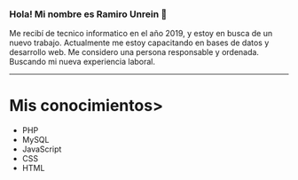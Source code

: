 ### Hola! Mi nombre es Ramiro Unrein 👋
Me recibí de tecnico informatico en el año 2019, y estoy en busca de
un nuevo trabajo. Actualmente me estoy capacitando en bases de
datos y desarrollo web. Me considero una persona responsable y
ordenada. Buscando mi nueva experiencia laboral.
<hr>
<div> 
  <h1>Mis conocimientos></h1>
  <ul>
    <li>PHP</li>
    <li>MySQL</li>
    <li>JavaScript</li>
    <li>CSS</li>
    <li>HTML</li>
  </ul>
</div>
<!--
**shadycjs/shadycjs** is a ✨ _special_ ✨ repository because its `README.md` (this file) appears on your GitHub profile.

<div> 
  <h1>Mis conocimientos</h1>
  <ul>
    <li>PHP <img src="https://github.com/shadycjs/shadycjs/blob/main/elefante%20php.png"/></li>
    <li>MySQL</li>
    <li>JavaScript</li>
    <li>CSS</li>
    <li>HTML</li>
  </ul>
</div>
